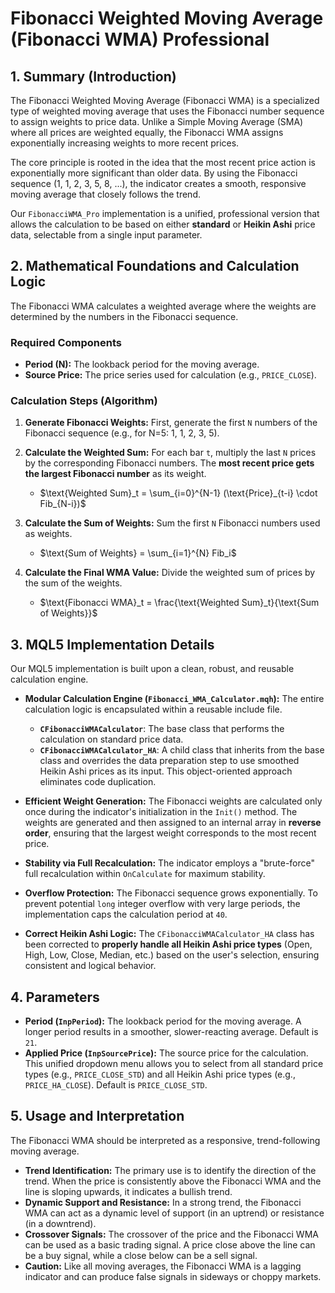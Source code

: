 # Fibonacci Weighted Moving Average (Fibonacci WMA) Professional

## 1. Summary (Introduction)

The Fibonacci Weighted Moving Average (Fibonacci WMA) is a specialized type of weighted moving average that uses the Fibonacci number sequence to assign weights to price data. Unlike a Simple Moving Average (SMA) where all prices are weighted equally, the Fibonacci WMA assigns exponentially increasing weights to more recent prices.

The core principle is rooted in the idea that the most recent price action is exponentially more significant than older data. By using the Fibonacci sequence (1, 1, 2, 3, 5, 8, ...), the indicator creates a smooth, responsive moving average that closely follows the trend.

Our `FibonacciWMA_Pro` implementation is a unified, professional version that allows the calculation to be based on either **standard** or **Heikin Ashi** price data, selectable from a single input parameter.

## 2. Mathematical Foundations and Calculation Logic

The Fibonacci WMA calculates a weighted average where the weights are determined by the numbers in the Fibonacci sequence.

### Required Components

* **Period (N):** The lookback period for the moving average.
* **Source Price:** The price series used for calculation (e.g., `PRICE_CLOSE`).

### Calculation Steps (Algorithm)

1. **Generate Fibonacci Weights:** First, generate the first `N` numbers of the Fibonacci sequence (e.g., for N=5: 1, 1, 2, 3, 5).

2. **Calculate the Weighted Sum:** For each bar `t`, multiply the last `N` prices by the corresponding Fibonacci numbers. The **most recent price gets the largest Fibonacci number** as its weight.
    * $\text{Weighted Sum}_t = \sum_{i=0}^{N-1} (\text{Price}_{t-i} \cdot Fib_{N-i})$

3. **Calculate the Sum of Weights:** Sum the first `N` Fibonacci numbers used as weights.
    * $\text{Sum of Weights} = \sum_{i=1}^{N} Fib_i$

4. **Calculate the Final WMA Value:** Divide the weighted sum of prices by the sum of the weights.
    * $\text{Fibonacci WMA}_t = \frac{\text{Weighted Sum}_t}{\text{Sum of Weights}}$

## 3. MQL5 Implementation Details

Our MQL5 implementation is built upon a clean, robust, and reusable calculation engine.

* **Modular Calculation Engine (`Fibonacci_WMA_Calculator.mqh`):** The entire calculation logic is encapsulated within a reusable include file.
  * **`CFibonacciWMACalculator`**: The base class that performs the calculation on standard price data.
  * **`CFibonacciWMACalculator_HA`**: A child class that inherits from the base class and overrides the data preparation step to use smoothed Heikin Ashi prices as its input. This object-oriented approach eliminates code duplication.

* **Efficient Weight Generation:** The Fibonacci weights are calculated only once during the indicator's initialization in the `Init()` method. The weights are generated and then assigned to an internal array in **reverse order**, ensuring that the largest weight corresponds to the most recent price.

* **Stability via Full Recalculation:** The indicator employs a "brute-force" full recalculation within `OnCalculate` for maximum stability.

* **Overflow Protection:** The Fibonacci sequence grows exponentially. To prevent potential `long` integer overflow with very large periods, the implementation caps the calculation period at `40`.

* **Correct Heikin Ashi Logic:** The `CFibonacciWMACalculator_HA` class has been corrected to **properly handle all Heikin Ashi price types** (Open, High, Low, Close, Median, etc.) based on the user's selection, ensuring consistent and logical behavior.

## 4. Parameters

* **Period (`InpPeriod`):** The lookback period for the moving average. A longer period results in a smoother, slower-reacting average. Default is `21`.
* **Applied Price (`InpSourcePrice`):** The source price for the calculation. This unified dropdown menu allows you to select from all standard price types (e.g., `PRICE_CLOSE_STD`) and all Heikin Ashi price types (e.g., `PRICE_HA_CLOSE`). Default is `PRICE_CLOSE_STD`.

## 5. Usage and Interpretation

The Fibonacci WMA should be interpreted as a responsive, trend-following moving average.

* **Trend Identification:** The primary use is to identify the direction of the trend. When the price is consistently above the Fibonacci WMA and the line is sloping upwards, it indicates a bullish trend.
* **Dynamic Support and Resistance:** In a strong trend, the Fibonacci WMA can act as a dynamic level of support (in an uptrend) or resistance (in a downtrend).
* **Crossover Signals:** The crossover of the price and the Fibonacci WMA can be used as a basic trading signal. A price close above the line can be a buy signal, while a close below can be a sell signal.
* **Caution:** Like all moving averages, the Fibonacci WMA is a lagging indicator and can produce false signals in sideways or choppy markets.
